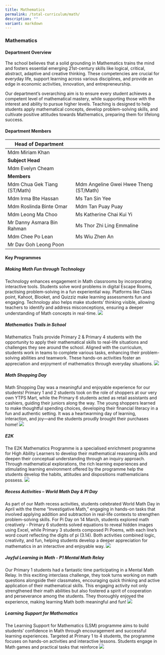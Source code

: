 ```yaml
---
title: Mathematics
permalink: /total-curriculum/math/
description: ""
variant: markdown
---
```

### Mathematics

#### Department Overview
The school believes that a solid grounding in Mathematics trains the mind and fosters essential emerging 21st-century skills like logical, critical, abstract, adaptive and creative thinking. These competencies are crucial for everyday life, support learning across various disciplines, and provide an edge in economic activities, innovation, and entrepreneurship. 

Our department’s overarching aim is to ensure every student achieves a competent level of mathematical mastery, while supporting those with the interest and ability to pursue higher levels. Teaching is designed to help students apply mathematical concepts, develop problem-solving skills, and cultivate positive attitudes towards Mathematics, preparing them for lifelong success.


#### Department Members

|**Head of Department**||
| -------- | -------- |
|Mdm Miriam Khan||
|**Subject Head**||
|Mdm Evelyn Cheam||
|**Members**||
|Mdm Chua Gek Tiang (ST/Math)|Mdm Angeline Gwei Hwee Theng (ST/Math)|
|Mdm Irma Bte Hassan|Ms Tan Sin Yee|
|Mdm Roslinda Binte Omar|Mdm Tan Puay Puay|
|Mdm Leong Ma Choo|Ms Katherine Chai Kui Yi|
|Mr Danny Asmara Bin Rahman|Ms Thor Zhi Ling Emmaline|
|Mdm Chee Po Lean |Ms Wiu Zhen An|
|Mr Dav Goh Leong Poon||


#### Key Programmes

##### Making Math Fun through Technology 
Technology enhances engagement in Math classrooms by incorporating interactive tools. Students solve word problems in digital Escape Rooms, practising problem-solving in a fun experiential way. Platforms like Class point, Kahoot, Blooket, and Quizziz make learning assessments fun and engaging. Technology also helps make students’ thinking visible, allowing teachers to identify and address misconceptions, ensuring a deeper understanding of Math concepts in real-time.
![](/images/2025/MMFTT01.jpg)


##### Mathematics Trails in School 
Mathematics Trails provide Primary 2 & Primary 4 students with the opportunity to apply their mathematical skills to real-life situations and challenges they see around the school. Aligned with the curriculum, students work in teams to complete various tasks, enhancing their problem-solving abilities and teamwork. These hands-on activities foster an appreciation and enjoyment of mathematics through everyday situations.
![](/images/2025/MT01.jpg)

##### Math Shopping Day 
Math Shopping Day was a meaningful and enjoyable experience for our students! Primary 1 and 2 students took on the role of shoppers at our very own YTPS Mart, while the Primary 6 students acted as retail assistants and cashiers, guiding their juniors along the way. The young shoppers learned to make thoughtful spending choices, developing their financial literacy in a fun and authentic setting. It was a heartwarming day of learning, interaction, and joy—and the students proudly brought their purchases home!
![](/images/2025/SDYTM01.jpg)

##### E2K 
The E2K Mathematics Programme is a specialised enrichment programme for High Ability Learners to develop their mathematical reasoning skills and deepen their conceptual understanding through an inquiry approach. Through mathematical explorations, the rich learning experiences and stimulating learning environment offered by the programme help the students develop the habits, attitudes and dispositions mathematicians possess.
![](/images/2025/E2K1.jpg)

##### Recess Activities – World Math Day & PI Day 
As part of our Math recess activities, students celebrated World Math Day in April with the theme “Investigative Math,” engaging in hands-on tasks that involved applying addition and subtraction in real-life contexts to strengthen problem-solving skills. For Pi Day on 14 March, students explored math creatively - Primary 6 students solved equations to reveal hidden images using Excel, while Primary 3 students composed Pi Poems, with each line’s word count reflecting the digits of pi (3.14). Both activities combined logic, creativity, and fun, helping students develop a deeper appreciation for mathematics in an interactive and enjoyable way.
![](/images/2025/MRAW01.jpg)

##### Joyful Learning in Math - P1 Mental Math Relay 
Our Primary 1 students had a fantastic time participating in a Mental Math Relay. In this exciting interclass challenge, they took turns working on math questions alongside their classmates, encouraging quick thinking and active application of their mathematical skills. This engaging activity not only strengthened their math abilities but also fostered a spirit of cooperation and perseverance among the students. They thoroughly enjoyed the experience, making learning Math both meaningful and fun!
![](/images/2025/PMMR01.jpg)

##### Learning Support for Mathematics 
The Learning Support for Mathematics (LSM) programme aims to build students’ confidence in Math through encouragement and successful learning experiences. Targeted at Primary 1 to 4 students, the programme focuses on hands-on activities and interactive lessons. Students engage in Math games and practical tasks that reinforce
![](/images/2025/LSM01.jpg)